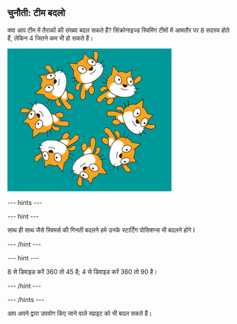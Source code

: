 ## चुनौती: टीम बदलो

क्या आप टीम में तैराकों की संख्या बदल सकते हैं? सिंक्रोनाइज्ड स्विमिंग टीमों में आमतौर पर 8 सदस्य होते हैं, लेकिन 4 जितने कम भी हो सकते हैं।

![टीम में 8 कैट तैराक](images/swim-eight.png)

--- hints ---

--- hint ---

साथ ही साथ जैसे स्विमर्स की गिनती बदलने हमे उनके स्टार्टिंग पोसिशन्स भी बदलने होंगे I

--- /hint ---

--- hint ---

8 से डिवाइड करें 360 तो 45 है; 4 से डिवाइड करें 360 तो 90 है।

--- /hint ---

--- /hints ---

आप अपने द्वारा उपयोग किए जाने वाले स्प्राइट को भी बदल सकते हैं। 
